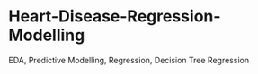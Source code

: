 # Heart-Disease-Regression-Modelling
EDA, Predictive Modelling, Regression, Decision Tree Regression
